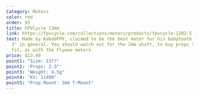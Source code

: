 ```yaml
---
Category: Motors
color: red
order: 93
title: FPVCycle 13mm
link: https://fpvcycle.com/collections/motors/products/fpvcycle-1202-5-11-500kv-motor-2mm-prop-shaft
text: Made by KababFPV, claimed to be the best motor for his babytooth frame and
  3" in general. You should watch out for the 2mm shaft, to buy props that will
  fit, as with the Flywoo motors
price: $13.49
point1: "Size: 13??"
point2: 'Props: 2-3"'
point3: "Weight: 4.5g"
point4: "KV: 11400"
point5: "Prop Mount: 2mm T-Mount"
---
```

